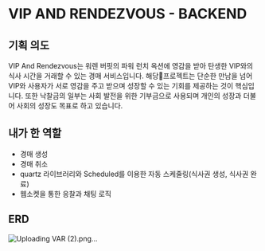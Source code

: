# VIP AND RENDEZVOUS - BACKEND

## 기획 의도
VIP And Rendezvous는 워렌 버핏의 파워 런치 옥션에 영감을 받아 탄생한 VIP와의 식사 시간을 거래할 수 있는 경매 서비스입니다.
해당프로젝트는 단순한 만남을 넘어 VIP와 사용자가 서로 영감을 주고 받으며 성장할 수 있는 기회를 제공하는 것이 핵심입니다.
또한 낙찰금의 일부는 사회 발전을 위한 기부금으로 사용되며 개인의 성장과 더불어 사회의 성장도 목표로 하고 있습니다.

## 내가 한 역할
- 경매 생성
- 경매 취소
- quartz 라이브러리와 Scheduled를 이용한 자동 스케줄링(식사권 생성, 식사권 완료)
- 웹소켓을 통한 응찰과 채팅 로직

## ERD
![Uploading VAR (2).png…]()
